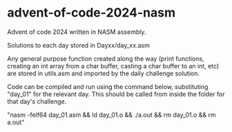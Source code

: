 # advent-of-code-2024-nasm
Advent of code 2024 written in NASM assembly.

Solutions to each day stored in Dayxx/day_xx.asm

Any general purpose function created along the way (print functions, creating an int array from a char buffer, casting a char buffer to an int, etc) are stored in utils.asm and imported by the daily challenge solution.

Code can be compiled and run using the command below, substituting "day_01" for the relevant day. This should be called from inside the folder for that day's challenge.

"nasm -felf64 day_01.asm && ld day_01.o && ./a.out && rm day_01.o && rm a.out"
